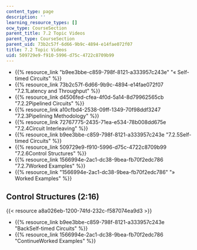 ```yaml
---
content_type: page
description: ''
learning_resource_types: []
ocw_type: CourseSection
parent_title: 7.2 Topic Videos
parent_type: CourseSection
parent_uid: 73b2c57f-6d66-9b9c-4894-e14fae072f07
title: 7.2 Topic Videos
uid: 509729e9-f910-5996-d75c-4722c8709b99
---
```


*   {{% resource_link "b9ee3bbe-c859-798f-8121-a333957c243e" "« Self-timed Circuits" %}}
*   {{% resource_link 73b2c57f-6d66-9b9c-4894-e14fae072f07 "7.2.1Latency and Throughput" %}}
*   {{% resource_link d4506fed-cfea-4f0d-5a14-8d79962565cb "7.2.2Pipelined Circuits" %}}
*   {{% resource_link a10cfbd4-2538-09ff-1349-70f98ddf3247 "7.2.3Pipelining Methodology" %}}
*   {{% resource_link 72767775-2435-71ea-e534-78b008dd675e "7.2.4Circuit Interleaving" %}}
*   {{% resource_link b9ee3bbe-c859-798f-8121-a333957c243e "7.2.5Self-timed Circuits" %}}
*   {{% resource_link 509729e9-f910-5996-d75c-4722c8709b99 "7.2.6Control Structures" %}}
*   {{% resource_link 1566994e-2ac1-dc38-9bea-fb70f2edc786 "7.2.7Worked Examples" %}}
*   {{% resource_link "1566994e-2ac1-dc38-9bea-fb70f2edc786" "» Worked Examples" %}}

Control Structures (2:16)
-------------------------

{{< resource a8a026eb-1200-74fd-232c-f587074ea9d3 >}}

*   {{% resource_link b9ee3bbe-c859-798f-8121-a333957c243e "BackSelf-timed Circuits" %}}
*   {{% resource_link 1566994e-2ac1-dc38-9bea-fb70f2edc786 "ContinueWorked Examples" %}}